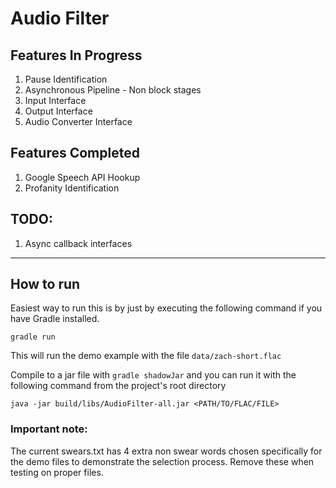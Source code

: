 # Audio Filter

## Features In Progress

1. Pause Identification
1. Asynchronous Pipeline - Non block stages
1. Input Interface
1. Output Interface
1. Audio Converter Interface

## Features Completed

1. Google Speech API Hookup
1. Profanity Identification

## TODO:

1. Async callback interfaces

---

## How to run

Easiest way to run this is by just by executing the following command if you have Gradle installed.

```gradle run```

This will run the demo example with the file ```data/zach-short.flac```

Compile to a jar file with ```gradle shadowJar``` and you can run it with the following command from the project's root directory

```java -jar build/libs/AudioFilter-all.jar <PATH/TO/FLAC/FILE>```

### Important note:

The current swears.txt has 4 extra non swear words chosen specifically for the demo files to demonstrate the selection process. Remove these when testing on proper files.
